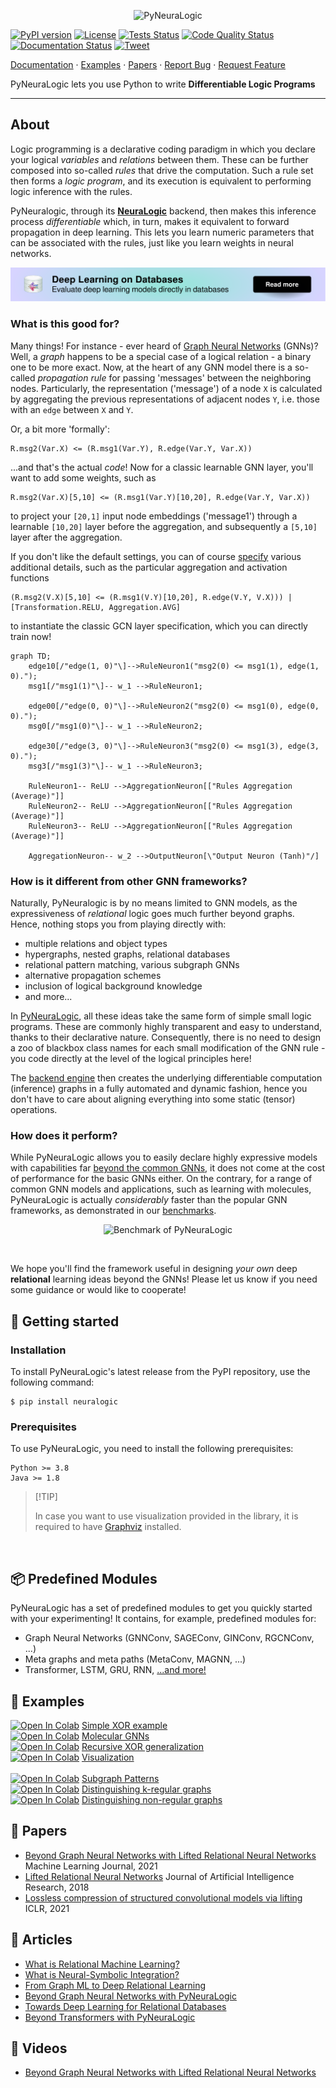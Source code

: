 <p align="center">
<img src="https://github.com/LukasZahradnik/PyNeuraLogic/blob/master/docs/_static/readme_logo.svg" alt="PyNeuraLogic" title="PyNeuraLogic"/>
</p>

[![PyPI version](https://badge.fury.io/py/neuralogic.svg)](https://badge.fury.io/py/neuralogic)
[![License](https://img.shields.io/pypi/l/neuralogic)](https://badge.fury.io/py/neuralogic)
[![Tests Status](https://github.com/LukasZahradnik/PyNeuraLogic/actions/workflows/tests.yml/badge.svg)](https://github.com/LukasZahradnik/PyNeuraLogic/actions/workflows/tests.yml)
[![Code Quality Status](https://github.com/LukasZahradnik/PyNeuraLogic/actions/workflows/black-mypy-flake.yml/badge.svg)](https://github.com/LukasZahradnik/PyNeuraLogic/actions/workflows/black-mypy-flake.yml)
[![Documentation Status](https://readthedocs.org/projects/pyneuralogic/badge/?version=latest)](https://pyneuralogic.readthedocs.io/en/latest/?badge=latest)
[![Tweet](https://img.shields.io/twitter/url?style=social&url=https%3A%2F%2Fgithub.com%2FLukasZahradnik%2FPyNeuraLogic)](https://twitter.com/intent/tweet?text=Check%20out:&url=https%3A%2F%2Fgithub.com%2FLukasZahradnik%2FPyNeuraLogic)


[Documentation](https://pyneuralogic.readthedocs.io/en/latest/) · [Examples](#-examples) · [Papers](#-papers) · [Report Bug](https://github.com/LukasZahradnik/PyNeuraLogic/issues/new?assignees=&labels=bug&projects=&template=bug_report.yaml&title=%5B%F0%9F%90%9B+Bug+Report%5D%3A+) · [Request Feature](https://github.com/LukasZahradnik/PyNeuraLogic/issues/new?assignees=&labels=enhancement&projects=&template=feature_request.yaml&title=%5B%E2%9C%A8+Feature+Request%5D%3A+)

PyNeuraLogic lets you use Python to write **Differentiable Logic Programs**

---

## About

Logic programming is a declarative coding paradigm in which you declare your logical _variables_ and _relations_ between them. These can be further composed into so-called _rules_ that drive the computation. Such a rule set then forms a _logic program_, and its execution is equivalent to performing logic inference with the rules.

PyNeuralogic, through its [**NeuraLogic**](https://github.com/GustikS/NeuraLogic) backend, then makes this inference process _differentiable_ which, in turn, makes it equivalent to forward propagation in deep learning. This lets you learn numeric parameters that can be associated with the rules, just like you learn weights in neural networks.

<p align="center">
    <a href="https://pyneuralogic.readthedocs.io/en/latest/advanced/database_deep_learning.html">
        <img src="https://github.com/LukasZahradnik/PyNeuraLogic/blob/master/docs/_static/sql_banner.svg" alt="SQL tutorial" title="SQL tutorial"/>
    </a>
</p>


### What is this good for?

Many things! For instance - ever heard of [Graph Neural Networks](https://distill.pub/2021/gnn-intro/) (GNNs)? Well, a _graph_ happens to be a special case of a logical relation - a binary one to be more exact. Now, at the heart of any GNN model there is a so-called _propagation rule_ for passing 'messages' between the neighboring nodes. Particularly, the representation ('message') of a node `X` is calculated by aggregating the previous representations of adjacent nodes `Y`, i.e. those with an `edge` between `X` and `Y`.

Or, a bit more 'formally':

```logtalk
R.msg2(Var.X) <= (R.msg1(Var.Y), R.edge(Var.Y, Var.X))
```

...and that's the actual _code_! Now for a classic learnable GNN layer, you'll want to add some weights, such as

```logtalk
R.msg2(Var.X)[5,10] <= (R.msg1(Var.Y)[10,20], R.edge(Var.Y, Var.X))
```

to project your `[20,1]` input node embeddings ('message1') through a learnable ``[10,20]`` layer before the aggregation, and subsequently a `[5,10]` layer after the aggregation.

If you don't like the default settings, you can of course [specify](https://pyneuralogic.readthedocs.io/en/latest/language.html) various additional details, such as the particular aggregation and activation functions

```logtalk
(R.msg2(V.X)[5,10] <= (R.msg1(V.Y)[10,20], R.edge(V.Y, V.X))) | [Transformation.RELU, Aggregation.AVG]
```

to instantiate the classic GCN layer specification, which you can directly train now!

```mermaid
graph TD;
    edge10[/"edge(1, 0)"\]-->RuleNeuron1("msg2(0) <= msg1(1), edge(1, 0).");
    msg1[/"msg1(1)"\]-- w_1 -->RuleNeuron1;

    edge00[/"edge(0, 0)"\]-->RuleNeuron2("msg2(0) <= msg1(0), edge(0, 0).");
    msg0[/"msg1(0)"\]-- w_1 -->RuleNeuron2;

    edge30[/"edge(3, 0)"\]-->RuleNeuron3("msg2(0) <= msg1(3), edge(3, 0).");
    msg3[/"msg1(3)"\]-- w_1 -->RuleNeuron3;

    RuleNeuron1-- ReLU -->AggregationNeuron[["Rules Aggregation (Average)"]]
    RuleNeuron2-- ReLU -->AggregationNeuron[["Rules Aggregation (Average)"]]
    RuleNeuron3-- ReLU -->AggregationNeuron[["Rules Aggregation (Average)"]]

    AggregationNeuron-- w_2 -->OutputNeuron[\"Output Neuron (Tanh)"/]

```

### How is it different from other GNN frameworks?

Naturally, PyNeuralogic is by no means limited to GNN models, as the expressiveness of _relational_ logic goes much further beyond graphs. Hence, nothing stops you from playing directly with:
- multiple relations and object types
- hypergraphs, nested graphs, relational databases
- relational pattern matching, various subgraph GNNs
- alternative propagation schemes
- inclusion of logical background knowledge
- and more...

In [PyNeuraLogic](https://dspace.cvut.cz/bitstream/handle/10467/97065/F3-DP-2021-Zahradnik-Lukas-Extending-Graph-Neural-Networks-with-Relational-Logic.pdf?sequence=-1&isAllowed=y), all these ideas take the same form of simple small logic programs. These are commonly highly transparent and easy to understand, thanks to their declarative nature. Consequently, there is no need to design a zoo of blackbox class names for each small modification of the GNN rule - you code directly at the level of the logical principles here!

The [backend engine](https://jair.org/index.php/jair/article/view/11203) then creates the underlying differentiable computation (inference) graphs in a fully automated and dynamic fashion, hence you don't have to care about aligning everything into some static (tensor) operations.


### How does it perform?

While PyNeuraLogic allows you to easily declare highly expressive models with capabilities far [beyond the common GNNs](https://arxiv.org/abs/2007.06286), it does not come at the cost of performance for the basic GNNs either. On the contrary, for a range of common GNN models and applications, such as learning with molecules, PyNeuraLogic is actually _considerably_ faster than the popular GNN frameworks, as demonstrated in our [benchmarks](https://pyneuralogic.readthedocs.io/en/latest/benchmarks.html).

<p align="center">
<img src="https://github.com/LukasZahradnik/PyNeuraLogic/blob/master/docs/_static/benchmark.svg" alt="Benchmark of PyNeuraLogic" title="Benchmark of PyNeuraLogic"/>
</p>

<br>

We hope you'll find the framework useful in designing _your own_ deep **relational** learning ideas beyond the GNNs!
Please let us know if you need some guidance or would like to cooperate!


## 🚀 Getting started


### Installation

To install PyNeuraLogic's latest release from the PyPI repository, use the following command:

```commandline
$ pip install neuralogic
```


### Prerequisites

To use PyNeuraLogic, you need to install the following prerequisites:

```
Python >= 3.8
Java >= 1.8
```

> \[!TIP]
>
> In case you want to use visualization provided in the library, it is required to have [Graphviz](https://graphviz.org/download/) installed.

<br />

## 📦 Predefined Modules

PyNeuraLogic has a set of predefined modules to get you quickly started with your experimenting!
It contains, for example, predefined modules for:

- Graph Neural Networks (GNNConv, SAGEConv, GINConv, RGCNConv, ...)
- Meta graphs and meta paths (MetaConv, MAGNN, ...)
- Transformer, LSTM, GRU, RNN, [...and more!](https://pyneuralogic.readthedocs.io/en/latest/zoo.html)

## 🔬 Examples
[![Open In Colab](https://colab.research.google.com/assets/colab-badge.svg)](https://colab.research.google.com/github/LukasZahradnik/PyNeuraLogic/blob/master/examples/SimpleXOR.ipynb) [Simple XOR example](https://github.com/LukasZahradnik/PyNeuraLogic/blob/master/examples/SimpleXOR.ipynb)
<br />
[![Open In Colab](https://colab.research.google.com/assets/colab-badge.svg)](https://colab.research.google.com/github/LukasZahradnik/PyNeuraLogic/blob/master/examples/MolecularGNN.ipynb) [Molecular GNNs](https://github.com/LukasZahradnik/PyNeuraLogic/blob/master/examples/MolecularGNN.ipynb)
<br />
[![Open In Colab](https://colab.research.google.com/assets/colab-badge.svg)](https://colab.research.google.com/github/LukasZahradnik/PyNeuraLogic/blob/master/examples/RecursiveXORGeneralization.ipynb) [Recursive XOR generalization](https://github.com/LukasZahradnik/PyNeuraLogic/blob/master/examples/RecursiveXORGeneralization.ipynb)
<br />
[![Open In Colab](https://colab.research.google.com/assets/colab-badge.svg)](https://colab.research.google.com/github/LukasZahradnik/PyNeuraLogic/blob/master/examples/Visualization.ipynb) [Visualization](https://github.com/LukasZahradnik/PyNeuraLogic/blob/master/examples/Visualization.ipynb)
<br />
<br />
[![Open In Colab](https://colab.research.google.com/assets/colab-badge.svg)](https://colab.research.google.com/github/LukasZahradnik/PyNeuraLogic/blob/master/examples/PatternMatching.ipynb) [Subgraph Patterns](https://github.com/LukasZahradnik/PyNeuraLogic/blob/master/examples/PatternMatching.ipynb)
<br />
[![Open In Colab](https://colab.research.google.com/assets/colab-badge.svg)](https://colab.research.google.com/github/LukasZahradnik/PyNeuraLogic/blob/master/examples/DistinguishingKRegularGraphs.ipynb) [Distinguishing k-regular graphs](https://github.com/LukasZahradnik/PyNeuraLogic/blob/master/examples/DistinguishingKRegularGraphs.ipynb)
<br />
[![Open In Colab](https://colab.research.google.com/assets/colab-badge.svg)](https://colab.research.google.com/github/LukasZahradnik/PyNeuraLogic/blob/master/examples/DistinguishingNonRegularGraphs.ipynb) [Distinguishing non-regular graphs](https://github.com/LukasZahradnik/PyNeuraLogic/blob/master/examples/DistinguishingNonRegularGraphs.ipynb)

## 📝 Papers

- [Beyond Graph Neural Networks with Lifted Relational Neural Networks](https://arxiv.org/abs/2007.06286) Machine Learning Journal, 2021
- [Lifted Relational Neural Networks](https://arxiv.org/abs/1508.05128) Journal of Artificial Intelligence Research, 2018
- [Lossless compression of structured convolutional models via lifting](https://arxiv.org/abs/2007.06567) ICLR, 2021

## 📘 Articles

- [What is Relational Machine Learning?](https://medium.com/towards-data-science/what-is-relational-machine-learning-afbe4a9c4231)
- [What is Neural-Symbolic Integration?](https://medium.com/towards-data-science/what-is-neural-symbolic-integration-d5c6267dfdb0)
- [From Graph ML to Deep Relational Learning](https://medium.com/towards-data-science/from-graph-ml-to-deep-relational-learning-f07a0dddda89)
- [Beyond Graph Neural Networks with PyNeuraLogic](https://medium.com/towards-data-science/beyond-graph-neural-networks-with-pyneuralogic-c1e6502c46f7)
- [Towards Deep Learning for Relational Databases](https://medium.com/towards-data-science/towards-deep-learning-for-relational-databases-de9adce5bb00)
- [Beyond Transformers with PyNeuraLogic](https://medium.com/towards-data-science/beyond-transformers-with-pyneuralogic-10b70cdc5e45)


## 🎥 Videos

- [Beyond Graph Neural Networks with Lifted Relational Neural Networks
](https://www.youtube.com/watch?v=qA0tQ8jwrlA)
